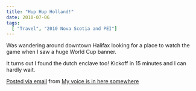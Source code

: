 ```yaml
---
title: "Hup Hup Holland!"
date: 2010-07-06
tags:
  [ "Travel", "2010 Nova Scotia and PEI"]
---
```



Was wandering around downtown Halifax looking for a place to watch the game when I saw a huge World Cup banner.

It turns out I found the dutch enclave too! Kickoff in 15 minutes and I can hardly wait.

  

[Posted via email](http://posterous.com) from [My voice is in here somewhere](http://madbaker.posterous.com/hup-hup-holland-1)
